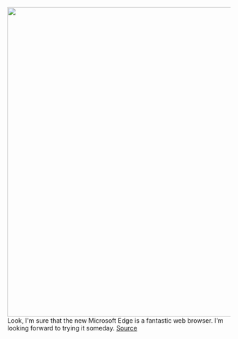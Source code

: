 <img src='https://cdn.vox-cdn.com/thumbor/Jmhgicu6EHDMzk9SE3QS9Tfhg0A=/0x0:2040x1351/1200x800/filters:focal(936x439:1262x765)/cdn.vox-cdn.com/uploads/chorus_image/image/67217513/chromiumedgestoryhed.0.jpg' width='700px' /><br/>
Look, I'm sure that the new Microsoft Edge is a fantastic web browser. I'm looking forward to trying it someday.
<a href='https://www.theverge.com/2020/8/17/21372846/microsoft-cant-uninstall-microsoft-edge-web-browser-editorial'> Source <a/>